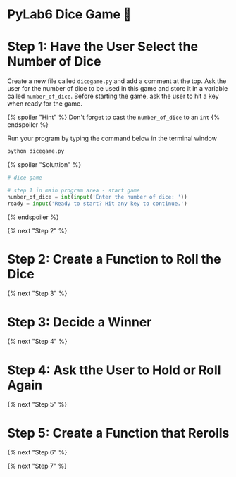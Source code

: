 # PyLab6 Dice Game 🎲

# Step 1: Have the User Select the Number of Dice
Create a new file called `dicegame.py` and add a comment at the top. Ask the user for the number of dice to be used in this game and store it in a variable called `number_of_dice`. Before starting the game, ask the user to hit a key when ready for the game.

{% spoiler "Hint" %}
Don't forget to cast the `number_of_dice` to an `int`
{% endspoiler %}

Run your program by typing the command below in the terminal window
```bash
python dicegame.py
```


{% spoiler "Soluttion" %}
```python
# dice game

# step 1 in main program area - start game
number_of_dice = int(input('Enter the number of dice: '))
ready = input('Ready to start? Hit any key to continue.')

```
{% endspoiler %}

{% next "Step 2" %}
# Step 2: Create a Function to Roll the Dice
{% next "Step 3" %}
# Step 3: Decide a Winner
{% next "Step 4" %}
# Step 4: Ask tthe User to Hold or Roll Again
{% next "Step 5" %}
# Step 5: Create a Function that Rerolls
{% next "Step 6" %}

{% next "Step 7" %}

